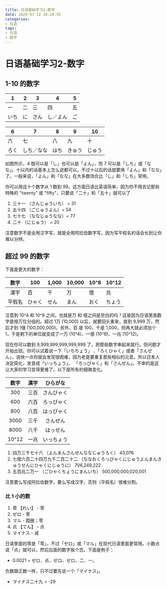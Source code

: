 ```yaml
---
title: 日语基础学习2-数字
date: 2020-07-12 10:28:55
categories: 
- 日语
tags:
- 日语
- 数字
---
```


# 日语基础学习2-数字

## 1-10 的数字

| 1    | 2    | 3    | 4        | 5    |
| ---- | ---- | ---- | -------- | ---- |
| 一   | 二   | 三   | 四       | 五   |
| いち | に   | さん | し／よん | ご   |

| 6    | 7          | 8    | 9      | 10     |
| ---- | ---------- | ---- | ------ | ------ |
| 六   | 七         | 八   | 九     | 十     |
| ろく | しち／なな | はち | きゅう | じゅう |

如图所示，4 既可以是「し」也可以是「よん」，而 7 可以是「しち」或「なな」。十以内的话基本上怎么说都可以，不过十以后的话就要用「よん」和「なな」了。一般来说，「よん」和「なな」在大多数场合比「し」和「しち」常用。

你可以用这十个数字从 1 数到 99。这方面日语比英语简单，因为你不用去记那些特殊的 "twenty" 或 "fifty"，只要说「二十」和「五十」就可以了

1. 三十一 （さんじゅういち） = 31
2. 五十四 （ごじゅうよん）= 54
3. 七十七 （ななじゅうなな）= 77
4. 二十 （にじゅう） = 20

注意数字不是全用汉字写，就是全用阿拉伯数字写，因为写平假名的话会长到让你难以分辨。

## 超过 99 的数字

下面是更大的数字：

|  数字  | 100    | 1,000 | 10,000 | 10^8 | 10^12  |
| :----: | ------ | ----- | ------ | ---- | ------ |
|  漢字  | 百     | 千    | 万     | 億   | 兆     |
| 平假名 | ひゃく | せん  | まん   | おく | ちょう |

注意到 10^4 和 10^8 之间，也就是万 和 億之间是空白的吗？这是因为日语里面数字是按万位分组的。超过 1万 (10,000) 以后，就要回头重来，直到 9,999 万，然后才到 1億 (100,000,000)。另外，百 是 100，千是 1,000，但再大就必须加个 1，于是剩下的单位就变成了一万 (10^4)、一億 (10^8)、一兆 (10^12)。

现在你可以数到 9,999,999,999,999,999 了，把那些数字串起来就行。但问题才开始出现。你可以试着说一下「いちちょう」 、「ろくひゃく」或者「さんせん」，说快一点你就会发现很困难，因为老是要重复那些相似的元音。所以日本人决定简化，发音成「いっちょう」、 「ろっぴゃく」和「さんぜん」。不幸的是这让大家的学习变得更难了。以下是所有的细微变化。

| 数字  | 漢字 |  ひらがな  |
| :---: | :--: | :--------: |
|  300  | 三百 | さんびゃく |
|  600  | 六百 | ろっぴゃく |
|  800  | 八百 | はっぴゃく |
| 3000  | 三千 |  さんぜん  |
| 8000  | 八千 |  はっせん  |
| 10^12 | 一兆 | いっちょう |

1. 四万三千七十六 （よんまんさんぜんななじゅうろく）
   43,076
2. 七億六百二十四万九千二百二十二 （ななおくろっぴゃくにじゅうよんまんきゅうせんにひゃくにじゅうに）
   706,249,222
3. 五百兆二万一 （ごひゃくちょうにまんいち）
   500,000,000,020,001

注意要么写成阿拉伯数字，要么写成汉字，否则（平假名）很难分割。

### 比 1 小的数

1. 零 【れい】 - 零
2. ゼロ - 零
3. マル - 圆圈；零
4. 点 【てん】 - 点
5. マイナス - 减

日语里面的零是「零」，不过「ゼロ」或「マル」在现代日语里面更常用。小数点说「点」就可以，然后后面的数字挨个念。下面是例子：

- 0.0021 = ゼロ、点、ゼロ、ゼロ、二、一。

负数跟正数一样，只不过要先说一个「マイナス」。

- マイナス二十九 = -29



